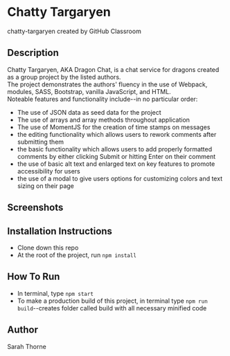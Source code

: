 # Chatty Targaryen  
chatty-targaryen created by GitHub Classroom  

## Description  
Chatty Targaryen, AKA Dragon Chat, is a chat service for dragons created as a group project by the listed authors.  
The project demonstrates the authors' fluency in the use of Webpack, modules, SASS, Bootstrap, vanilla JavaScript, and HTML.  
Noteable features and functionality include--in no particular order:  
* The use of JSON data as seed data for the project  
* The use of arrays and array methods throughout application  
* The use of MomentJS for the creation of time stamps on messages  
* the editing functionality which allows users to rework comments after submitting them  
* the basic functionality which allows users to add properly formatted comments by either clicking Submit or hitting Enter on their comment  
* the use of basic alt text and enlarged text on key features to promote accessibility for users  
* the use of a modal to give users options for customizing colors and text sizing on their page  

## Screenshots  

## Installation Instructions  
* Clone down this repo  
* At the root of the project, run `npm install`  
## How To Run  
* In terminal, type `npm start`  
* To make a production build of this project, in terminal type `npm run build`--creates folder called build with all necessary minified code  
## Author  

Sarah Thorne  

